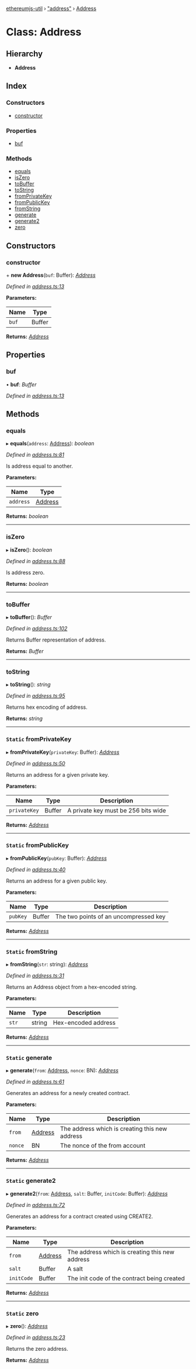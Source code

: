 [ethereumjs-util](../README.md) › ["address"](../modules/_address_.md) › [Address](_address_.address.md)

# Class: Address

## Hierarchy

* **Address**

## Index

### Constructors

* [constructor](_address_.address.md#constructor)

### Properties

* [buf](_address_.address.md#buf)

### Methods

* [equals](_address_.address.md#equals)
* [isZero](_address_.address.md#iszero)
* [toBuffer](_address_.address.md#tobuffer)
* [toString](_address_.address.md#tostring)
* [fromPrivateKey](_address_.address.md#static-fromprivatekey)
* [fromPublicKey](_address_.address.md#static-frompublickey)
* [fromString](_address_.address.md#static-fromstring)
* [generate](_address_.address.md#static-generate)
* [generate2](_address_.address.md#static-generate2)
* [zero](_address_.address.md#static-zero)

## Constructors

###  constructor

\+ **new Address**(`buf`: Buffer): *[Address](_address_.address.md)*

*Defined in [address.ts:13](https://github.com/ethereumjs/ethereumjs-monorepo/blob/master/packages/util/src/address.ts#L13)*

**Parameters:**

Name | Type |
------ | ------ |
`buf` | Buffer |

**Returns:** *[Address](_address_.address.md)*

## Properties

###  buf

• **buf**: *Buffer*

*Defined in [address.ts:13](https://github.com/ethereumjs/ethereumjs-monorepo/blob/master/packages/util/src/address.ts#L13)*

## Methods

###  equals

▸ **equals**(`address`: [Address](_address_.address.md)): *boolean*

*Defined in [address.ts:81](https://github.com/ethereumjs/ethereumjs-monorepo/blob/master/packages/util/src/address.ts#L81)*

Is address equal to another.

**Parameters:**

Name | Type |
------ | ------ |
`address` | [Address](_address_.address.md) |

**Returns:** *boolean*

___

###  isZero

▸ **isZero**(): *boolean*

*Defined in [address.ts:88](https://github.com/ethereumjs/ethereumjs-monorepo/blob/master/packages/util/src/address.ts#L88)*

Is address zero.

**Returns:** *boolean*

___

###  toBuffer

▸ **toBuffer**(): *Buffer*

*Defined in [address.ts:102](https://github.com/ethereumjs/ethereumjs-monorepo/blob/master/packages/util/src/address.ts#L102)*

Returns Buffer representation of address.

**Returns:** *Buffer*

___

###  toString

▸ **toString**(): *string*

*Defined in [address.ts:95](https://github.com/ethereumjs/ethereumjs-monorepo/blob/master/packages/util/src/address.ts#L95)*

Returns hex encoding of address.

**Returns:** *string*

___

### `Static` fromPrivateKey

▸ **fromPrivateKey**(`privateKey`: Buffer): *[Address](_address_.address.md)*

*Defined in [address.ts:50](https://github.com/ethereumjs/ethereumjs-monorepo/blob/master/packages/util/src/address.ts#L50)*

Returns an address for a given private key.

**Parameters:**

Name | Type | Description |
------ | ------ | ------ |
`privateKey` | Buffer | A private key must be 256 bits wide  |

**Returns:** *[Address](_address_.address.md)*

___

### `Static` fromPublicKey

▸ **fromPublicKey**(`pubKey`: Buffer): *[Address](_address_.address.md)*

*Defined in [address.ts:40](https://github.com/ethereumjs/ethereumjs-monorepo/blob/master/packages/util/src/address.ts#L40)*

Returns an address for a given public key.

**Parameters:**

Name | Type | Description |
------ | ------ | ------ |
`pubKey` | Buffer | The two points of an uncompressed key  |

**Returns:** *[Address](_address_.address.md)*

___

### `Static` fromString

▸ **fromString**(`str`: string): *[Address](_address_.address.md)*

*Defined in [address.ts:31](https://github.com/ethereumjs/ethereumjs-monorepo/blob/master/packages/util/src/address.ts#L31)*

Returns an Address object from a hex-encoded string.

**Parameters:**

Name | Type | Description |
------ | ------ | ------ |
`str` | string | Hex-encoded address  |

**Returns:** *[Address](_address_.address.md)*

___

### `Static` generate

▸ **generate**(`from`: [Address](_address_.address.md), `nonce`: BN): *[Address](_address_.address.md)*

*Defined in [address.ts:61](https://github.com/ethereumjs/ethereumjs-monorepo/blob/master/packages/util/src/address.ts#L61)*

Generates an address for a newly created contract.

**Parameters:**

Name | Type | Description |
------ | ------ | ------ |
`from` | [Address](_address_.address.md) | The address which is creating this new address |
`nonce` | BN | The nonce of the from account  |

**Returns:** *[Address](_address_.address.md)*

___

### `Static` generate2

▸ **generate2**(`from`: [Address](_address_.address.md), `salt`: Buffer, `initCode`: Buffer): *[Address](_address_.address.md)*

*Defined in [address.ts:72](https://github.com/ethereumjs/ethereumjs-monorepo/blob/master/packages/util/src/address.ts#L72)*

Generates an address for a contract created using CREATE2.

**Parameters:**

Name | Type | Description |
------ | ------ | ------ |
`from` | [Address](_address_.address.md) | The address which is creating this new address |
`salt` | Buffer | A salt |
`initCode` | Buffer | The init code of the contract being created  |

**Returns:** *[Address](_address_.address.md)*

___

### `Static` zero

▸ **zero**(): *[Address](_address_.address.md)*

*Defined in [address.ts:23](https://github.com/ethereumjs/ethereumjs-monorepo/blob/master/packages/util/src/address.ts#L23)*

Returns the zero address.

**Returns:** *[Address](_address_.address.md)*
